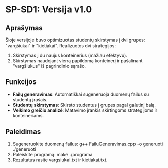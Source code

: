 # SP-SD1: Versija v1.0

## Aprašymas
Šioje versijoje buvo optimizuotas studentų skirstymas į dvi grupes: "vargšiukai" ir "kietiakai". Realizuotos dvi strategijos:
1. Skirstymas į du naujus konteinerius (mažiau efektyvu).
2. Skirstymas naudojant vieną papildomą konteinerį ir pašalinant "vargšiukus" iš pagrindinio sąrašo.

## Funkcijos
- **Failų generavimas**: Automatiškai sugeneruoja duomenų failus su studentų įrašais.
- **Studentų skirstymas**: Skirsto studentus į grupes pagal galutinį balą.
- **Veikimo greičio analizė**: Matavimo įrankis skirtingoms strategijoms ir konteineriams.

## Paleidimas
1. Sugeneruokite duomenų failus:
   g++ FailuGeneravimas.cpp -o generuoti
   ./generuoti
2. Paleiskite programą:
make
./programa
3. Rezultatus rasite vargsiukai.txt ir kietiakai.txt.
